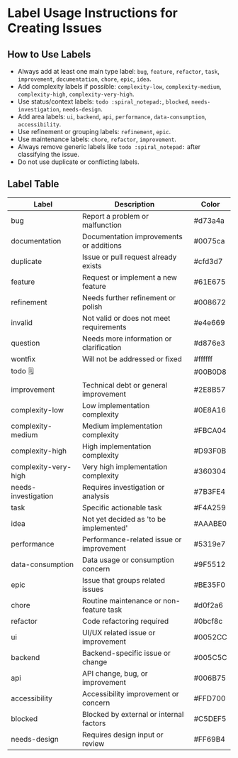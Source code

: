 # Label Usage Instructions for Creating Issues

## How to Use Labels

- Always add at least one main type label: `bug`, `feature`, `refactor`, `task`, `improvement`, `documentation`, `chore`, `epic`, `idea`.
- Add complexity labels if possible: `complexity-low`, `complexity-medium`, `complexity-high`, `complexity-very-high`.
- Use status/context labels: `todo :spiral_notepad:`, `blocked`, `needs-investigation`, `needs-design`.
- Add area labels: `ui`, `backend`, `api`, `performance`, `data-consumption`, `accessibility`.
- Use refinement or grouping labels: `refinement`, `epic`.
- Use maintenance labels: `chore`, `refactor`, `improvement`.
- Always remove generic labels like `todo :spiral_notepad:` after classifying the issue.
- Do not use duplicate or conflicting labels.

## Label Table

| Label                   | Description                                      | Color    |
|------------------------|--------------------------------------------------|----------|
| bug                    | Report a problem or malfunction                  | #d73a4a  |
| documentation          | Documentation improvements or additions          | #0075ca  |
| duplicate              | Issue or pull request already exists             | #cfd3d7  |
| feature                | Request or implement a new feature               | #61E675  |
| refinement             | Needs further refinement or polish               | #008672  |
| invalid                | Not valid or does not meet requirements          | #e4e669  |
| question               | Needs more information or clarification          | #d876e3  |
| wontfix                | Will not be addressed or fixed                   | #ffffff  |
| todo :spiral_notepad:  |                                                  | #00B0D8  |
| improvement            | Technical debt or general improvement            | #2E8B57  |
| complexity-low         | Low implementation complexity                    | #0E8A16  |
| complexity-medium      | Medium implementation complexity                 | #FBCA04  |
| complexity-high        | High implementation complexity                   | #D93F0B  |
| complexity-very-high   | Very high implementation complexity              | #360304  |
| needs-investigation    | Requires investigation or analysis               | #7B3FE4  |
| task                   | Specific actionable task                         | #F4A259  |
| idea                   | Not yet decided as 'to be implemented'           | #AAABE0  |
| performance            | Performance-related issue or improvement         | #5319e7  |
| data-consumption       | Data usage or consumption concern                | #9F5512  |
| epic                   | Issue that groups related issues                 | #BE35F0  |
| chore                  | Routine maintenance or non-feature task          | #d0f2a6  |
| refactor               | Code refactoring required                        | #0bcf8c  |
| ui                     | UI/UX related issue or improvement               | #0052CC  |
| backend                | Backend-specific issue or change                 | #005C5C  |
| api                    | API change, bug, or improvement                  | #006B75  |
| accessibility          | Accessibility improvement or concern             | #FFD700  |
| blocked                | Blocked by external or internal factors          | #C5DEF5  |
| needs-design           | Requires design input or review                  | #FF69B4  |
